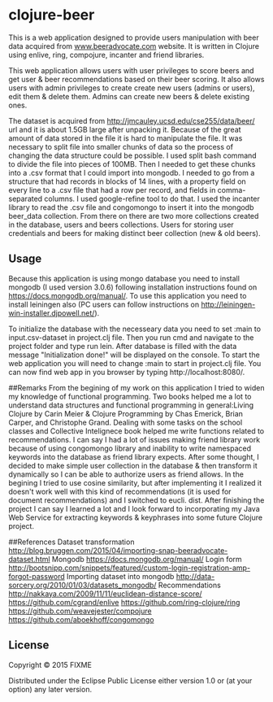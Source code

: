 # clojure-beer

This is a web application designed to provide users manipulation with beer data acquired from www.beeradvocate.com website. It is written in Clojure using enlive, ring, compojure, incanter and friend libraries.

This web application allows users with user privileges to score beers and get user & beer recommendations based on their beer scoring.
It also allows users with admin privileges to create create new users (admins or users), edit them & delete them. Admins can create new beers & delete existing ones.

The dataset is acquired from http://jmcauley.ucsd.edu/cse255/data/beer/ url and it is about 1.5GB large after unpacking it. Because of the great amount of data stored in the file it is hard to manipulate the file. It was necessary to split file into smaller chunks of data so the process of changing the data structure could be possible. I used split bash command to divide the file into pieces of 100MB. 
Then I needed to get these chunks into a .csv format that I could import into mongodb. I needed to go from a structure that had records in blocks of 14 lines, with a property field on every line to a .csv file that had a row per record, and fields in comma-separated columns. I used google-refine tool to do that. I used the incanter library to read the .csv file and congomongo to insert it into the mongodb beer_data collection.
From there on there are two more collections created in the database, users and beers collections. Users for storing user credentials and beers for making distinct beer collection (new & old beers).

## Usage
Because this application is using mongo database you need to install mongodb (I used version 3.0.6) following installation instructions found on https://docs.mongodb.org/manual/. To use this application you need to install leiningen also (PC users can follow instructions on http://leiningen-win-installer.djpowell.net/).

To initialize the database with the necesseary data you need to set :main to input.csv-dataset in project.clj file. Then you run cmd and navigate to the project folder and type run lein. After database is filled with the data message "Initialization done!" will be displayed on the console.
To start the web application you will need to change :main to start in project.clj file. You can now find web app in you browser by typing http://localhost:8080/.

##Remarks
From the begining of my work on this application I tried to widen my knowledge of functional programming. Two books helped me a lot to understand data structures and functional programming in general:Living Clojure by Carin Meier & Clojure Programming by Chas Emerick, Brian Carper, and Christophe Grand. Dealing with some tasks on the school classes and Collective Intelignece book helped me write functions related to recommendations. I can say I had a lot of issues making friend library work because of using congomongo library and inability to write namespaced keywords into the database as friend library expects. After some thought, I decided to make simple user collection in the database & then transform it dynamically so I can be able to authorize users as friend allows. In the begining I tried to use cosine similarity, but after implementing it I realized it doesn't work well with this kind of recommendations (it is used for document recommendations) and I switched to eucli. dist.
After finishing the project I can say I learned a lot and I look forward to incorporating my Java Web Service for extracting keywords & keyphrases into some future Clojure project.

##References
Dataset transformation http://blog.bruggen.com/2015/04/importing-snap-beeradvocate-dataset.html
Mongodb https://docs.mongodb.org/manual/
Login form http://bootsnipp.com/snippets/featured/custom-login-registration-amp-forgot-password
Importing dataset into mongodb http://data-sorcery.org/2010/01/03/datasets_mongodb/
Recommendations http://nakkaya.com/2009/11/11/euclidean-distance-score/
https://github.com/cgrand/enlive
https://github.com/ring-clojure/ring
https://github.com/weavejester/compojure
https://github.com/aboekhoff/congomongo

## License

Copyright © 2015 FIXME

Distributed under the Eclipse Public License either version 1.0 or (at
your option) any later version.
